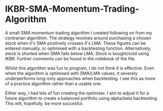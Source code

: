 # IKBR-SMA-Momentum-Trading-Algorithm
A small SMA momentum trading algorithm I created following on from my contrarian algorithim. The strategy revolves around purchasing a chosen stock when it's SMA positively crosses it's LMA. These figures can be entered manually, or optimised with a backtesting function. Alternatively, stock is shorted when SMA falls below LMA. Stock is bought/sold using IKBR. Further comments can be found in the notebook of the file. 

Whilst this algorithm was fun to program, I do not think it is effective. Even when the algorithm is optimised with SMA/LMA values, it severely underperforms long-only approaches when backtesting. I see this as more of a practice algorithm rather than a usable one. 

Either way, I had lots of fun creating the optimiser. I aim to adjust it for a future algorithm to create a balanced portfolio using alpha/beta backtesting. This will, hopefully, be more succesful. 

